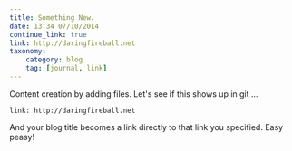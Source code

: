 ```yaml
---
title: Something New.
date: 13:34 07/10/2014
continue_link: true
link: http://daringfireball.net
taxonomy:
    category: blog
    tag: [journal, link]
---
```


Content creation by adding files. Let's see if this shows up in git …

```
link: http://daringfireball.net
```

And your blog title becomes a link directly to that link you specified. Easy peasy!

